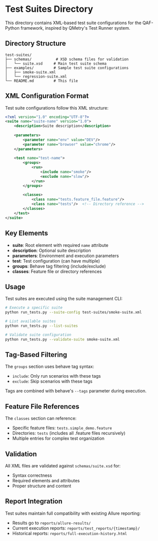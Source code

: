 # Test Suites Directory

This directory contains XML-based test suite configurations for the QAF-Python framework, inspired by QMetry's Test Runner system.

## Directory Structure

```
test-suites/
├── schemas/           # XSD schema files for validation
│   └── suite.xsd     # Main test suite schema
├── examples/         # Sample test suite configurations
│   ├── smoke-suite.xml
│   └── regression-suite.xml
└── README.md         # This file
```

## XML Configuration Format

Test suite configurations follow this XML structure:

```xml
<?xml version="1.0" encoding="UTF-8"?>
<suite name="suite-name" version="1.0">
    <description>Suite description</description>
    
    <parameters>
        <parameter name="env" value="DEV"/>
        <parameter name="browser" value="chrome"/>
    </parameters>
    
    <test name="test-name">
        <groups>
            <run>
                <include name="smoke"/>
                <exclude name="slow"/>
            </run>
        </groups>
        
        <classes>
            <class name="tests.feature_file.feature"/>
            <class name="tests"/>  <!-- Directory reference -->
        </classes>
    </test>
</suite>
```

## Key Elements

- **suite**: Root element with required `name` attribute
- **description**: Optional suite description
- **parameters**: Environment and execution parameters
- **test**: Test configuration (can have multiple)
- **groups**: Behave tag filtering (include/exclude)
- **classes**: Feature file or directory references

## Usage

Test suites are executed using the suite management CLI:

```bash
# Execute a specific suite
python run_tests.py --suite-config test-suites/smoke-suite.xml

# List available suites
python run_tests.py --list-suites

# Validate suite configuration
python run_tests.py --validate-suite smoke-suite.xml
```

## Tag-Based Filtering

The `groups` section uses behave tag syntax:
- `include`: Only run scenarios with these tags
- `exclude`: Skip scenarios with these tags

Tags are combined with behave's `--tags` parameter during execution.

## Feature File References

The `classes` section can reference:
- Specific feature files: `tests.simple_demo.feature`
- Directories: `tests` (includes all .feature files recursively)
- Multiple entries for complex test organization

## Validation

All XML files are validated against `schemas/suite.xsd` for:
- Syntax correctness
- Required elements and attributes
- Proper structure and content

## Report Integration

Test suites maintain full compatibility with existing Allure reporting:
- Results go to `reports/allure-results/`
- Current execution reports: `reports/test_reports/{timestamp}/`
- Historical reports: `reports/full-execution-history.html`